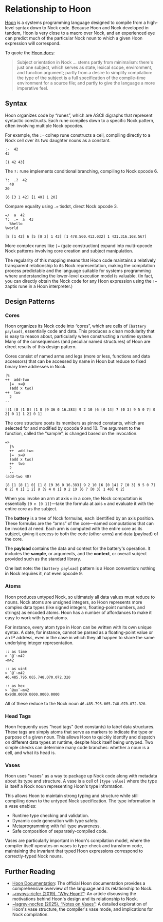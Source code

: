 # Relationship to Hoon

[Hoon](https://docs.urbit.org/hoon/) is a systems programming language designed to compile from a high-level syntax down to Nock code.  Because Hoon and Nock developed in tandem, Hoon is very close to a macro over Nock, and an experienced eye can predict much of the particular Nock noun to which a given Hoon expression will correspond.

To quote the [Hoon docs](https://docs.urbit.org/hoon/why-hoon):

> Subject orientation in Nock ... stems partly from minimalism: there's just one subject, which serves as state, lexical scope, environment, and function argument; partly from a desire to simplify compilation: the type of the subject is a full specification of the compile-time environment for a source file; and partly to give the language a more imperative feel.

## Syntax

Hoon organizes code by “runes”, which are ASCII digraphs that represent syntactic constructs.  Each rune compiles down to a specific Nock pattern, often involving multiple Nock opcodes.

For example, the `:-` colhep rune constructs a cell, compiling directly to a Nock cell over its two daughter nouns as a constant.

```hoon
:-  42
43
```

```nock
[1 42 43]
```

The `?:` rune implements conditional branching, compiling to Nock opcode 6.

```hoon
?:  .?  42
  40
20
```

```nock
[6 [3 1 42] [1 40] 1 20]
```

Compare equality using `.=` tisdot, direct Nock opcode 3.

```hoon
=/  a  42
?:  .=  a  43
  %hello
%world
```

```nock
[8 [1 42] 6 [5 [0 2] 1 43] [1 478.560.413.032] 1 431.316.168.567]
```

More complex runes like `|=` (gate construction) expand into multi-opcode Nock patterns involving core creation and subject manipulation.

The regularity of this mapping means that Hoon code maintains a relatively transparent relationship to its Nock representation, making the compilation process predictable and the language suitable for systems programming where understanding the lower-level execution model is valuable.  (In fact, you can directly obtain the Nock code for any Hoon expression using the `!=` zaptis rune in a Hoon interpreter.)

## Design Patterns

### Cores

Hoon organizes its Nock code into “cores”, which are cells of `[battery payload]`, essentially code and data.  This produces a clean modularity that is easy to reason about, particularly when constructing a runtime system.  Many of the consequences (and peculiar named structures) of Hoon are direct results of this design pattern.

Cores consist of named arms and legs (more or less, functions and data accessors) that can be accessed by name in Hoon but reduce to fixed binary tree addresses in Nock.

```hoon
|%
++  add-two
  |=  x=@
  (add x two)
++  two
  2
--
```

```nock
[[1 [8 [1 0] [1 8 [9 36 0 16.383] 9 2 10 [6 [0 14] 7 [0 3] 9 5 0 7] 0 2] 0 1] 1 2] 0 1]
```

The core structure posts its members as pinned constants, which are selected for and modified by opcode 9 and 10.  The argument to the function, called the “sample”, is changed based on the invocation.

```hoon
=>
  |%
  ++  add-two
  |=  x=@
  (add x two)
  ++  two
  2
  --
(add-two 40)
```

```nock
[8 [1 [8 [1 0] [1 8 [9 36 0 16.383] 9 2 10 [6 [0 14] 7 [0 3] 9 5 0 7] 0 2] 0 1] 1 2] 8 [9 4 0 1] 9 2 10 [6 7 [0 3] 1 40] 0 2]
```

When you invoke an arm at axis `n` in a core, the Nock computation is essentially `[9 n [0 1]]`—take the formula at axis `n` and evaluate it with the entire core as the subject.

The **battery** is a tree of Nock formulas, each identified by an axis position. These formulas are the “arms” of the core—named computations that can be invoked at need.  Each arm is computed with the entire core as its subject, giving it access to both the code (other arms) and data (payload) of the core.

The **payload** contains the data and context for the battery's operation. It includes the **sample**, or arguments, and the **context**, or overall subject provided such as the standard library.

One last note:  the `[battery payload]` pattern is a Hoon convention:  nothing in Nock requires it, not even opcode 9.

### Atoms

Hoon produces untyped Nock, so ultimately all data values must reduce to nouns.  Nock atoms are unsigned integers, so Hoon represents more complex data types (like signed integers, floating-point numbers, and strings) as encoded atoms.  Hoon has a number of affordances to make it easy to work with typed atoms.

For instance, every atom type in Hoon can be written with its own unique syntax.  A date, for instance, cannot be parsed as a floating-point value or an IP address, even in the case in which they all happen to share the same underlying integer representation.

```hoon
:: as time
> `@`~m42
~m42

:: as uint
> `@`~m42
46.485.795.065.748.070.072.320

:: as hex
> `@ux`~m42
0x9d8.0000.0000.0000.0000
```

All of these reduce to the Nock noun `46.485.795.065.748.070.072.320`.

### Head Tags

Hoon frequently uses “head tags” (text constants) to label data structures.  These tags are simply atoms that serve as markers to indicate the type or purpose of a given noun.  This allows Hoon to quickly identify and dispatch on different data types at runtime, despite Nock itself being untyped.  Two simple checks can determine many code branches:  whether a noun is a cell, and what its head is.

### Vases

Hoon uses "vases" as a way to package up Nock code along with metadata about its type and structure. A vase is a cell of `[type value]` where the type is itself a Nock noun representing Hoon's type information.

This allows Hoon to maintain strong typing and structure while still compiling down to the untyped Nock specification. The type information in a vase enables:

* Runtime type checking and validation.
* Dynamic code generation with type safety.
* Metaprogramming with full type awareness.
* Safe composition of separately-compiled code.

Vases are particularly important in Hoon's compilation model, where the compiler itself operates on vases to type-check and transform code, maintaining the invariant that typed Hoon expressions correspond to correctly-typed Nock nouns.

## Further Reading

* [Hoon Documentation](https://docs.urbit.org/hoon/): The official Hoon documentation provides a comprehensive overview of the language and its relationship to Nock.
* [~rovnys-ricfer (2019), “Why Hoon?”](https://urbit.org/blog/why-hoon): An article discussing the motivations behind Hoon's design and its relationship to Nock.
* [~lagrev-nocfep (2025), “Notes on Vases”](https://urbitsystems.tech/article/v02-i01/notes-on-vases): A detailed exploration of Hoon's vase structure, the compiler's vase mode, and implications for Nock compilation.
